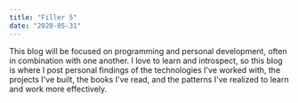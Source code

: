 ```yaml
---
title: "Filler 5"
date: "2020-05-31"
---
```


This blog will be focused on programming and personal development, often in combination with one another. I love to learn and introspect, so this blog is where I post personal findings of the technologies I've worked with, the projects I've built, the books I've read, and the patterns I've realized to learn and work more effectively.
